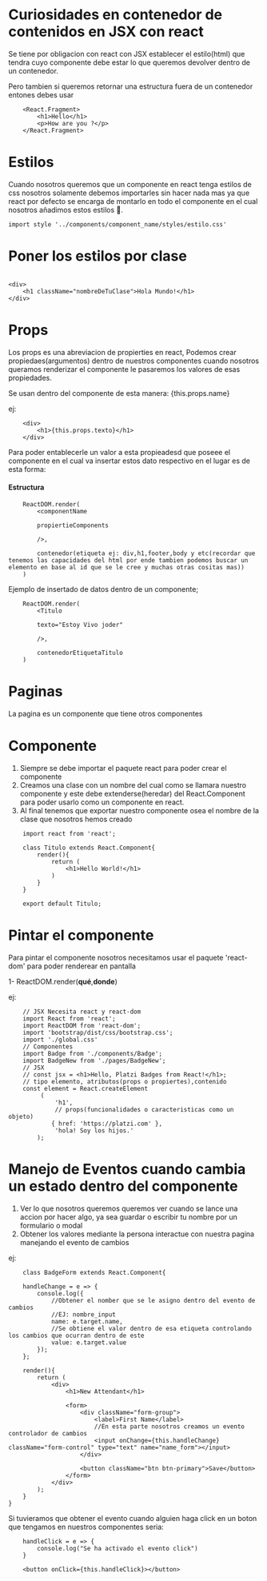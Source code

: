 
# Curiosidades en contenedor de contenidos en JSX con react

Se tiene por obligacion con react con JSX establecer el estilo(html) que tendra cuyo componente debe estar lo que queremos devolver dentro de un contenedor.

Pero tambien si queremos retornar una estructura fuera de un contenedor entones debes usar

~~~
	<React.Fragment>
		<h1>Hello</h1>
		<p>How are you ?</p>
	</React.Fragment>
~~~

# Estilos

Cuando nosotros queremos que un componente en react tenga estilos de css nosotros solamente debemos importarles sin hacer nada mas ya que react por defecto se encarga de montarlo en todo el componente en el cual nosotros añadimos estos estilos 🧐.

~~~
import style '../components/component_name/styles/estilo.css'
~~~

# Poner los estilos por clase

~~~

<div>
	<h1 className="nombreDeTuClase">Hola Mundo!</h1>
</div>

~~~

# Props

Los props es una abreviacion de propierties en react, Podemos crear propiedaes(argumentos) dentro de nuestros componentes cuando nosotros queramos renderizar el componente le pasaremos los valores de esas propiedades.

Se usan dentro del componente de esta manera: {this.props.name}

ej:

~~~
	<div>
		<h1>{this.props.texto}</h1>
	</div>
~~~

Para poder entablecerle un valor a esta propieadesd que poseee el componente en el cual va insertar estos dato respectivo en el lugar es de esta forma:

#### Estructura

~~~
	ReactDOM.render(
		<componentName

		propiertieComponents

		/>,

		contenedor(etiqueta ej: div,h1,footer,body y etc(recordar que tenemos las capacidades del html por ende tambien podemos buscar un elemento en base al id que se le cree y muchas otras cositas mas))
	)
~~~


Ejemplo de insertado de datos dentro de un componente;

~~~
	ReactDOM.render(
		<Titulo

		texto="Estoy Vivo joder"

		/>,

		contenedorEtiquetaTitulo
	)
~~~

# Paginas

La pagina es un componente que tiene otros componentes

# Componente

1. Siempre se debe importar el paquete react para poder crear el componente
1. Creamos una clase con un nombre del cual como se llamara nuestro componente y este debe extenderse(heredar) del React.Component para poder usarlo como un componente en react.
1. Al final tenemos que exportar nuestro componente osea el nombre de la clase que nosotros hemos creado

~~~
	import react from 'react';

	class Titulo extends React.Component{
		render(){
			return (
				<h1>Hello World!</h1>
			)
		}
	}

	export default Titulo;
~~~

# Pintar el componente

Para pintar el componente nosotros necesitamos usar el paquete 'react-dom' para poder renderear en pantalla

1- ReactDOM.render(__qué__,__donde__)

ej:

~~~
	// JSX Necesita react y react-dom
	import React from 'react';
	import ReactDOM from 'react-dom';
	import 'bootstrap/dist/css/bootstrap.css';
	import './global.css'
	// Componentes
	import Badge from './components/Badge';
	import BadgeNew from './pages/BadgeNew';
	// JSX
	// const jsx = <h1>Hello, Platzi Badges from React!</h1>;
	// tipo elemento, atributos(props o propiertes),contenido
	const element = React.createElement
	     (
	         'h1',
	         // props(funcionalidades o caracteristicas como un objeto)
	        { href: 'https://platzi.com' },
	         'hola! Soy los hijos.'
	    );
~~~


# Manejo de Eventos cuando cambia un estado dentro del componente

1. Ver lo que nosotros queremos queremos ver cuando se lance una accion por hacer algo, ya sea guardar o escribir tu nombre por un formulario o modal
1. Obtener los valores mediante la persona interactue con nuestra pagina manejando el evento de cambios

ej:

~~~
	class BadgeForm extends React.Component{

    handleChange = e => {
        console.log({
        	//Obtener el nomber que se le asigno dentro del evento de cambios
        	//EJ: nombre_input
            name: e.target.name,
            //Se obtiene el valor dentro de esa etiqueta controlando los cambios que ocurran dentro de este
            value: e.target.value
        });
    };

    render(){
        return (
            <div>
                <h1>New Attendant</h1>

                <form>
                    <div className="form-group">
                        <label>First Name</label>
                        //En esta parte nosotros creamos un evento controlador de cambios
                        <input onChange={this.handleChange} className="form-control" type="text" name="name_form"></input>
                    </div>

                    <button className="btn btn-primary">Save</button>
                </form>
            </div>
        );
    }
}
~~~


Si tuvieramos que obtener el evento cuando alguien haga click en un boton que tengamos en nuestros componentes seria:

~~~
	handleClick = e => {
		console.log("Se ha activado el evento click")
	}

	<button onClick={this.handleClick}></button>
~~~